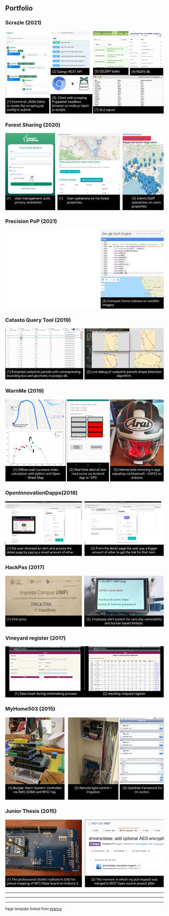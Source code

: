 ## Portfolio

### Scrazle (2021)

<img src="images/scrazle.png?raw=true"/>

### Forest Sharing (2020)
<img src="images/forestsharing.png?raw=true"/>

### Precision PoP (2021)
<img src="images/pop.png?raw=true"/>

### Catasto Query Tool (2019)
<img src="images/catastoquerytool.png?raw=true"/>

### WarnMe (2019)
<img src="images/warnme.png?raw=true"/>

### OpenInnovationDapps(2018)
<img src="images/openinnovationdapps.png?raw=true"/>

### HackPax (2017)
<img src="images/hackpax.png?raw=true"/>

### Vineyard register (2017)
<img src="images/vineyardregister.png?raw=true"/>

### MyHome503 (2015)
<img src="images/myhome503.png?raw=true"/>

### Junior Thesis (2015)
<img src="images/xbee.png?raw=true"/>

---

---




---
<p style="font-size:11px">Page template forked from <a href="https://github.com/evanca/quick-portfolio">evanca</a></p>
<!-- Remove above link if you don't want to attibute -->
